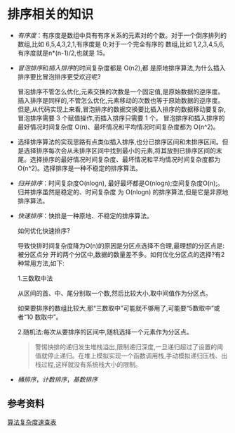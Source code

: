 # 排序相关的知识

- *有序度*：有序度是数组中具有有序关系的元素对的个数。对于一个倒序排列的数组,比如 6,5,4,3,2,1,有序度是 0;对于一个完全有序的 数组,比如 1,2,3,4,5,6,有序度就是n*(n-1)/2,也就是 15。

- *冒泡排序*和*插入排序*的时间复杂度都是 O(n2),都 是原地排序算法,为什么插入排序要比冒泡排序更受欢迎呢?
  
  冒泡排序不管怎么优化,元素交换的次数是一个固定值,是原始数据的逆序度。插入排序是同样的,不管怎么优化,元素移动的次数也等于原始数据的逆序度。但是,从代码实现上来看,冒泡排序的数据交换要比插入排序的数据移动要复杂,冒泡排序需要 3 个赋值操作,而插入排序只需要 1 个。
  冒泡排序和插入排序的最好情况时间复杂度 O(n)、最坏情况和平均情况时间复杂度都为 O(n^2)。

- 选择排序算法的实现思路有点类似插入排序,也分已排序区间和未排序区间。但是选择排序每次会从未排序区间中找到最小的元素,将其放到已排序区间的末尾。选择排序的最好情况时间复杂度、最坏情况和平均情况时间复杂度都为 O(n^2)。选择排序是一种不稳定的排序算法。

- *归并排序*：时间复杂度O(nlogn), 最好最坏都是O(nlogn);空间复杂度O(n);。归并排序虽然是稳定的、时间复杂度 为 O(nlogn) 的排序算法,但是它是非原地排序算法。

- *快速排序*：快排是一种原地、不稳定的排序算法。

  如何优化快速排序?

  导致快排时间复杂度降为O(n)的原因是分区点选择不合理,最理想的分区点是:被分区点分 开的两个分区中,数据的数量差不多。如何优化分区点的选择?有2种常用方法,如下:

  1.三数取中法

  从区间的首、中、尾分别取一个数,然后比较大小,取中间值作为分区点。

  如果要排序的数组比较大,那“三数取中”可能就不够用了,可能要“5数取中”或者“10 数取中”。

  2.随机法:每次从要排序的区间中,随机选择一个元素作为分区点。

  >警惕快排的递归发生堆栈溢出,限制递归深度,一旦递归超过了设置的阈值就停止递归。在堆上模拟实现一个函数调用栈,手动模拟递归压栈、出栈过程,这样就没有系统栈大小的限制。

- *桶排序*，*计数排序*，*基数排序*

## 参考资料

[算法复杂度速查表](https://mp.weixin.qq.com/s/oKHqA0dYXp2IYkezZ8iMHA)
